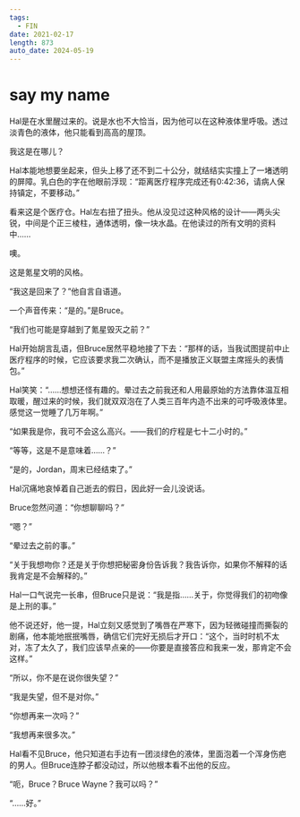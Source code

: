 ```yaml
---
tags:
  - FIN
date: 2021-02-17
length: 873
auto_date: 2024-05-19
---
```


# say my name

Hal是在水里醒过来的。说是水也不大恰当，因为他可以在这种液体里呼吸。透过淡青色的液体，他只能看到高高的屋顶。

我这是在哪儿？

Hal本能地想要坐起来，但头上移了还不到二十公分，就结结实实撞上了一堵透明的屏障。乳白色的字在他眼前浮现：“距离医疗程序完成还有0:42:36，请病人保持镇定，不要移动。”

看来这是个医疗仓。Hal左右扭了扭头。他从没见过这种风格的设计——两头尖锐，中间是个正三棱柱，通体透明，像一块水晶。在他读过的所有文明的资料中……

噢。

这是氪星文明的风格。

“我这是回来了？”他自言自语道。

一个声音传来：“是的。”是Bruce。

“我们也可能是穿越到了氪星毁灭之前？”

Hal开始胡言乱语，但Bruce居然平稳地接了下去：“那样的话，当我试图提前中止医疗程序的时候，它应该要求我二次确认，而不是播放正义联盟主席摇头的表情包。”

Hal笑笑：“……想想还怪有趣的。晕过去之前我还和人用最原始的方法靠体温互相取暖，醒过来的时候，我们就双双泡在了人类三百年内造不出来的可呼吸液体里。感觉这一觉睡了几万年啊。”

“如果我是你，我可不会这么高兴。——我们的疗程是七十二小时的。”

“等等，这是不是意味着……？”

“是的，Jordan，周末已经结束了。”

Hal沉痛地哀悼着自己逝去的假日，因此好一会儿没说话。

Bruce忽然问道：“你想聊聊吗？”

“嗯？”

“晕过去之前的事。”

“关于我想吻你？还是关于你想把秘密身份告诉我？我告诉你，如果你不解释的话我肯定是不会解释的。”

Hal一口气说完一长串，但Bruce只是说：“我是指……关于，你觉得我们的初吻像是上刑的事。”

他不说还好，他一提，Hal立刻又感觉到了嘴唇在严寒下，因为轻微碰撞而撕裂的剧痛，他本能地抿抿嘴唇，确信它们完好无损后才开口：“这个，当时时机不太对，冻了太久了，我们应该早点亲的——你要是直接答应和我来一发，那肯定不会这样。”

“所以，你不是在说你很失望？”

“我是失望，但不是对你。”

“你想再来一次吗？”

“我想再来很多次。”

Hal看不见Bruce，他只知道右手边有一团淡绿色的液体，里面泡着一个浑身伤疤的男人。但Bruce连脖子都没动过，所以他根本看不出他的反应。

“呃，Bruce？Bruce Wayne？我可以吗？”

“……好。”
